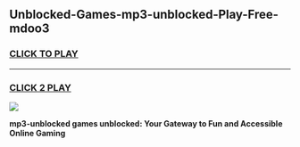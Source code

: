 
## Unblocked-Games-mp3-unblocked-Play-Free-mdoo3
<h3>
<a href="https://premium76.site?title=mp3-unblocked&ref=19M">CLICK TO PLAY</a></h3>
<hr>

<h3>
<a href="https://premium76.site?title=mp3-unblocked&ref=19M">CLICK 2 PLAY</a>
  
</h3>

<a href="https://premium76.site?title=mp3-unblocked&ref=19M"><img src="https://clearcache.store/games.png"></a>


**mp3-unblocked games unblocked: Your Gateway to Fun and Accessible Online Gaming**
